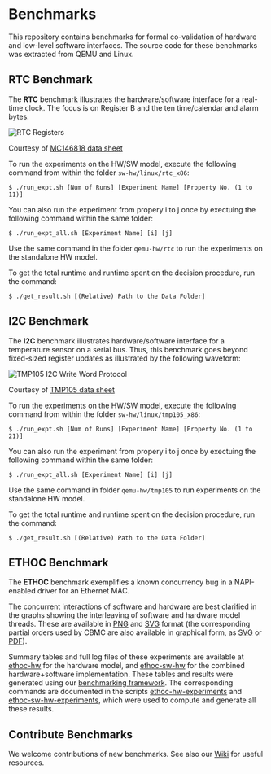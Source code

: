 # Benchmarks

This repository contains benchmarks for formal co-validation of hardware and
low-level software interfaces. The source code for these benchmarks was
extracted from QEMU and Linux.

## RTC Benchmark

The __RTC__ benchmark illustrates the hardware/software interface for a
real-time clock. The focus is on Register B and the ten time/calendar and alarm
bytes:

![RTC Registers][rtc-registers]

Courtesy of [MC146818 data sheet][rtc-datasheet]

To run the experiments on the HW/SW model, execute the following command from
within the folder `sw-hw/linux/rtc_x86`: 

    $ ./run_expt.sh [Num of Runs] [Experiment Name] [Property No. (1 to 11)]

You can also run the experiment from propery i to j once by exectuing the 
following command within the same folder:

    $ ./run_expt_all.sh [Experiment Name] [i] [j] 

Use the same command in the folder `qemu-hw/rtc` to run the experiments on the
standalone HW model.

To get the total runtime and runtime spent on the decision procedure, run
the command:

    $ ./get_result.sh [(Relative) Path to the Data Folder]

## I2C Benchmark

The __I2C__ benchmark illustrates hardware/software interface for a temperature
sensor on a serial bus. Thus, this benchmark goes beyond fixed-sized register
updates as illustrated by the following waveform:

![TMP105 I2C Write Word Protocol][tmp105-i2c-word-write]

Courtesy of [TMP105 data sheet][tmp105-datasheet]

To run the experiments on the HW/SW model, execute the following command
from within the folder `sw-hw/linux/tmp105_x86`:

    $ ./run_expt.sh [Num of Runs] [Experiment Name] [Property No. (1 to 21)]

You can also run the experiment from propery i to j once by exectuing the 
following command within the same folder:

    $ ./run_expt_all.sh [Experiment Name] [i] [j]

Use the same command in folder `qemu-hw/tmp105` to run experiments on the
standalone HW model.

To get the total runtime and runtime spent on the decision procedure, run
the command:

    $ ./get_result.sh [(Relative) Path to the Data Folder]

## ETHOC Benchmark

The __ETHOC__ benchmark exemplifies a known concurrency bug in a NAPI-enabled
driver for an Ethernet MAC.

The concurrent interactions of software and hardware are best clarified in the
graphs showing the interleaving of software and hardware model threads. These
are available in [PNG][ethoc-prop5-msc-png] and [SVG][ethoc-prop5-msc-svg]
format (the corresponding partial orders used by CBMC are also available in
graphical form, as [SVG][ethoc-prop5-rel-svg] or [PDF][ethoc-prop5-rel-pdf]).

Summary tables and full log files of these experiments are available at
[ethoc-hw] for the hardware model, and [ethoc-sw-hw] for the combined
hardware+software implementation. These tables and results were generated using
our [benchmarking framework][cpbm]. The corresponding commands are documented in
the scripts [ethoc-hw-experiments] and [ethoc-sw-hw-experiments], which were
used to compute and generate all these results.

## Contribute Benchmarks

We welcome contributions of new benchmarks. See also our [Wiki][wiki] for
useful resources.

[rtc-registers]: https://raw.github.com/ahorn/benchmarks/master/doc/rtc/rtc_registers.jpg
[rtc-datasheet]: http://www.freescale.com/files/microcontrollers/doc/data_sheet/MC146818.pdf
[tmp105-datasheet]: http://www.ti.com/lit/ds/symlink/tmp105.pdf
[tmp105-i2c-word-write]: https://raw.github.com/ahorn/benchmarks/master/doc/i2c/tmp105-i2c-word-write.jpg
[ethoc-hw]: http://htmlpreview.github.com/?https://github.com/ahorn/benchmarks/master/doc/ethoc/ethoc-hw.web/index.html
[ethoc-sw-hw]: http://htmlpreview.github.com/?https://github.com/ahorn/benchmarks/master/doc/ethoc/ethoc-sw-hw.web/index.html
[ethoc-hw-experiments]: https://github.com/ahorn/benchmarks/blob/master/qemu-hw/ethoc/experiments.sh
[ethoc-sw-hw-experiments]: https://github.com/ahorn/benchmarks/blob/master/sw-hw/linux/ethoc/experiments.sh
[ethoc-prop5-msc-png]: https://raw.github.com/ahorn/benchmarks/master/doc/ethoc/prop5.png
[ethoc-prop5-msc-svg]: https://raw.github.com/ahorn/benchmarks/master/doc/ethoc/prop5.svg
[ethoc-prop5-rel-svg]: https://raw.github.com/ahorn/benchmarks/master/doc/ethoc/prop5-relations.svg
[ethoc-prop5-rel-pdf]: https://raw.github.com/ahorn/benchmarks/master/doc/ethoc/prop5-relations.pdf
[cpbm]: http://www.cprover.org/software/benchmarks/
[wiki]: https://github.com/ahorn/benchmarks/wiki/_pages
